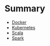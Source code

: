 # Summary

* [Docker](docker_commands.md)
* [Kubernetes](kubernetes_commands.md)
* [Scala](scala.md)
* [Spark](spark.md)
